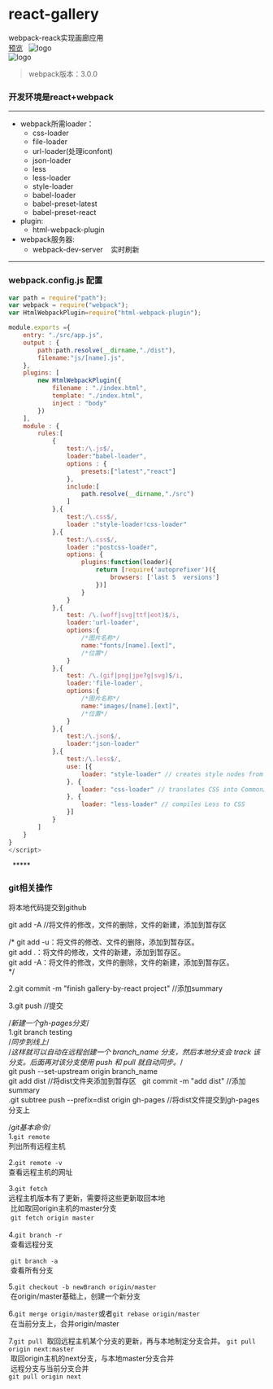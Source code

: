 # react-gallery
webpack-reack实现画廊应用  
[预览](https://ymbo.github.io/react-gallery/)  
![logo](https://github.com/YMBo/react-gallery/blob/master/%E7%94%BB%E5%BB%8A%E6%AD%A3%E9%9D%A2.png)  
![logo](https://github.com/YMBo/react-gallery/blob/master/%E7%94%BB%E5%BB%8A%E5%8F%8D%E9%9D%A2.png)  
> webpack版本：3.0.0  

### 开发环境是react+webpack   
***  
* webpack所需loader：     
    * css-loader  
    * file-loader  
    * url-loader(处理iconfont)  
    * json-loader  
    * less  
    * less-loader  
    * style-loader   
    * babel-loader  
    * babel-preset-latest  
    * babel-preset-react  
* plugin:   
    * html-webpack-plugin   
* webpack服务器:  
    * webpack-dev-server    实时刷新        
    
***  
### webpack.config.js 配置  
```javascript
var path = require("path");
var webpack = require("webpack");
var HtmlWebpackPlugin=require("html-webpack-plugin");

module.exports ={
	entry: "./src/app.js",
	output : {
		path:path.resolve(__dirname,"./dist"),
		filename:"js/[name].js",
	},
	plugins: [
		new HtmlWebpackPlugin({
			filename : "./index.html",
			template: "./index.html",
			inject : "body"
		})
	],
	module : {
		rules:[
			{
				test:/\.js$/,
				loader:"babel-loader",
				options : {
					presets:["latest","react"]
				},
				include:[
					path.resolve(__dirname,"./src")
				]
			},{
				test:/\.css$/,
				loader :"style-loader!css-loader"
			},{
				test:/\.css$/,
				loader :"postcss-loader",
				options: {
					plugins:function(loader){
						return [require('autoprefixer')({
							browsers: ['last 5  versions']
						})]
					}
				}
			},{
				test: /\.(woff|svg|ttf|eot)$/i,
				loader:'url-loader',
				options:{
					/*图片名称*/
					name:"fonts/[name].[ext]",
					/*位置*/
				}
			},{
				test: /\.(gif|png|jpe?g|svg)$/i,
				loader:'file-loader',
				options:{
					/*图片名称*/
					name:"images/[name].[ext]",
					/*位置*/
				}
			},{
				test:/\.json$/,
				loader:"json-loader"
			},{
				test:/\.less$/,
				use: [{
					loader: "style-loader" // creates style nodes from JS strings 
				}, {
					loader: "css-loader" // translates CSS into CommonJS 
				}, {
					loader: "less-loader" // compiles Less to CSS 
				}]
			}
		]
	}
}
</script>
```  
  
*****  
### git相关操作  
将本地代码提交到github 

git add -A   //将文件的修改，文件的删除，文件的新建，添加到暂存区

/*
git add -u：将文件的修改、文件的删除，添加到暂存区。  
git add .：将文件的修改，文件的新建，添加到暂存区。  
git add -A：将文件的修改，文件的删除，文件的新建，添加到暂存区。  
*/  

2.git commit -m "finish gallery-by-react project"	//添加summary  

3.git push   //提交  



/*新建一个gh-pages分支*/  
1.git branch testing    
/*同步到线上*/    
/*这样就可以自动在远程创建一个 branch_name 分支，然后本地分支会 track 该分支。后面再对该分支使用 push 和 pull 就自动同步。*/    
git push --set-upstream origin branch_name    
git add dist			//将dist文件夹添加到暂存区   
git commit -m "add dist"	//添加summary  
.git subtree push --prefix=dist origin gh-pages	//将dist文件提交到gh-pages分支上		
		
		
/*git基本命令*/    
1.`git remote`    
  列出所有远程主机    
      
2.`git remote -v`    
  查看远程主机的网址    
      
3.`git fetch`    
  远程主机版本有了更新，需要将这些更新取回本地    
  比如取回origin主机的master分支    
  `git fetch origin master`    
       
4.`git branch -r`    
  查看远程分支    
  
  `git branch -a`    
  查看所有分支    
      
5.`git checkout -b newBranch origin/master`    
  在origin/master基础上，创建一个新分支    
      
6.`git merge origin/master`或者`git rebase origin/master`    
  在当前分支上，合并origin/master    
      
7.`git pull`
  取回远程主机某个分支的更新，再与本地制定分支合并。
  `git pull origin next:master`    
  取回origin主机的next分支，与本地master分支合并    
  远程分支与当前分支合并    
  `git pull origin next`
      
 

